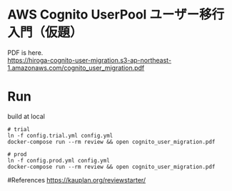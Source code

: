 # AWS Cognito UserPool ユーザー移行入門（仮題）

PDF is here.  
https://hiroga-cognito-user-migration.s3-ap-northeast-1.amazonaws.com/cognito_user_migration.pdf

# Run
build at local
```
# trial
ln -f config.trial.yml config.yml
docker-compose run --rm review && open cognito_user_migration.pdf

# prod
ln -f config.prod.yml config.yml
docker-compose run --rm review && open cognito_user_migration.pdf
```

#References
https://kauplan.org/reviewstarter/
